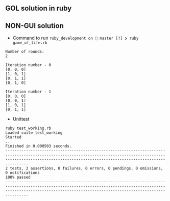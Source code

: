 ## GOL solution in ruby

## NON-GUI solution 

- Command to run 
`ruby_development on  master [?] ❯ ruby game_of_life.rb`

```
Number of rounds: 
2

Iteration number - 0
[0, 0, 0]
[1, 0, 1]
[0, 1, 1]
[0, 1, 0]

Iteration number - 1
[0, 0, 0]
[0, 0, 1]
[1, 0, 1]
[0, 1, 1]
```
- Unittest

```
ruby test_working.rb 
Loaded suite test_working
Started
..
Finished in 0.000503 seconds.
----------------------------------------------------------------------------------------------------------------------------------------------------------------------------------------------------------------------------
2 tests, 2 assertions, 0 failures, 0 errors, 0 pendings, 0 omissions, 0 notifications
100% passed
----------------------------------------------------------------------------------------------------------------------------------------------------------------------------------------------------------------------------
```
